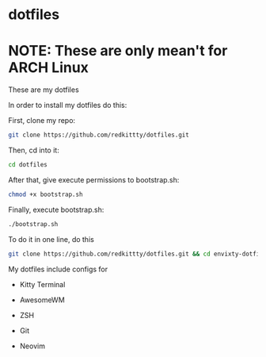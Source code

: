 # dotfiles

# NOTE: These are only mean't for ARCH Linux
These are my dotfiles

In order to install my dotfiles do this:

First, clone my repo:

```zsh
git clone https://github.com/redkittty/dotfiles.git
```

Then, cd into it:

```zsh
cd dotfiles
```

After that, give execute permissions to bootstrap.sh:

```zsh
chmod +x bootstrap.sh
```

Finally, execute bootstrap.sh:

```zsh
./bootstrap.sh
```

To do it in one line, do this

```zsh
git clone https://github.com/redkittty/dotfiles.git && cd envixty-dotfiles && chmod +x bootstrap.sh && ./bootstrap.sh
```


My dotfiles include configs for

- Kitty Terminal

- AwesomeWM

- ZSH

- Git

- Neovim
